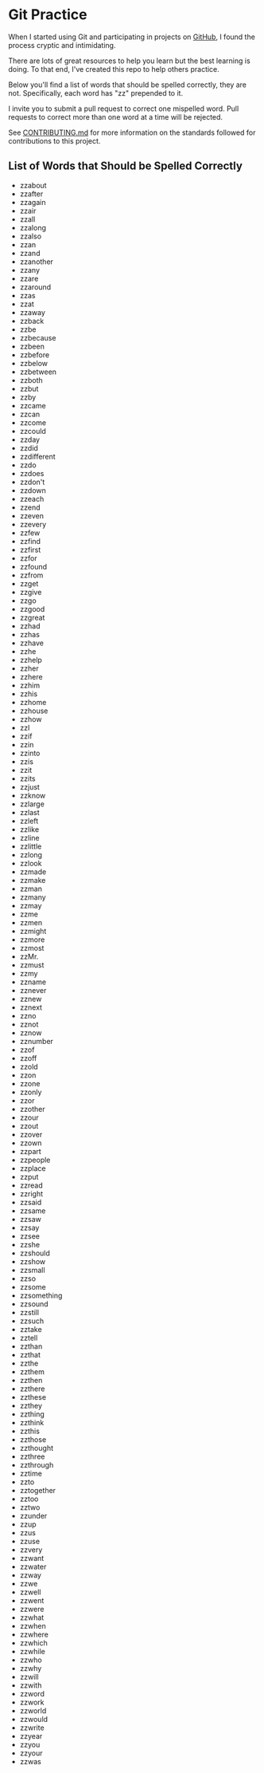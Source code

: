 Git Practice
============

When I started using Git and participating in projects on
[GitHub](http://github.com), I found the process cryptic and intimidating.

There are lots of great resources to help you learn but the best learning is
doing.  To that end, I've created this repo to help others practice.

Below you'll find a list of words that should be spelled correctly, they are
not.  Specifically, each word has "zz" prepended to it.

I invite you to submit a pull request to correct one mispelled word.  Pull
requests to correct more than one word at a time will be rejected.

See [CONTRIBUTING.md](CONTRIBUTING.md) for more information on the standards
followed for contributions to this project.

List of Words that Should be Spelled Correctly
----------------------------------------------

- zzabout
- zzafter
- zzagain
- zzair
- zzall
- zzalong
- zzalso
- zzan
- zzand
- zzanother
- zzany
- zzare
- zzaround
- zzas
- zzat
- zzaway
- zzback
- zzbe
- zzbecause
- zzbeen
- zzbefore
- zzbelow
- zzbetween
- zzboth
- zzbut
- zzby
- zzcame
- zzcan
- zzcome
- zzcould
- zzday
- zzdid
- zzdifferent
- zzdo
- zzdoes
- zzdon't
- zzdown
- zzeach
- zzend
- zzeven
- zzevery
- zzfew
- zzfind
- zzfirst
- zzfor
- zzfound
- zzfrom
- zzget
- zzgive
- zzgo
- zzgood
- zzgreat
- zzhad
- zzhas
- zzhave
- zzhe
- zzhelp
- zzher
- zzhere
- zzhim
- zzhis
- zzhome
- zzhouse
- zzhow
- zzI
- zzif
- zzin
- zzinto
- zzis
- zzit
- zzits
- zzjust
- zzknow
- zzlarge
- zzlast
- zzleft
- zzlike
- zzline
- zzlittle
- zzlong
- zzlook
- zzmade
- zzmake
- zzman
- zzmany
- zzmay
- zzme
- zzmen
- zzmight
- zzmore
- zzmost
- zzMr.
- zzmust
- zzmy
- zzname
- zznever
- zznew
- zznext
- zzno
- zznot
- zznow
- zznumber
- zzof
- zzoff
- zzold
- zzon
- zzone
- zzonly
- zzor
- zzother
- zzour
- zzout
- zzover
- zzown
- zzpart
- zzpeople
- zzplace
- zzput
- zzread
- zzright
- zzsaid
- zzsame
- zzsaw
- zzsay
- zzsee
- zzshe
- zzshould
- zzshow
- zzsmall
- zzso
- zzsome
- zzsomething
- zzsound
- zzstill
- zzsuch
- zztake
- zztell
- zzthan
- zzthat
- zzthe
- zzthem
- zzthen
- zzthere
- zzthese
- zzthey
- zzthing
- zzthink
- zzthis
- zzthose
- zzthought
- zzthree
- zzthrough
- zztime
- zzto
- zztogether
- zztoo
- zztwo
- zzunder
- zzup
- zzus
- zzuse
- zzvery
- zzwant
- zzwater
- zzway
- zzwe
- zzwell
- zzwent
- zzwere
- zzwhat
- zzwhen
- zzwhere
- zzwhich
- zzwhile
- zzwho
- zzwhy
- zzwill
- zzwith
- zzword
- zzwork
- zzworld
- zzwould
- zzwrite
- zzyear
- zzyou
- zzyour
- zzwas
